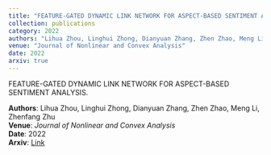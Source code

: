 ```yaml
---
title: "FEATURE-GATED DYNAMIC LINK NETWORK FOR ASPECT-BASED SENTIMENT ANALYSIS"
collection: publications
category: 2022
authors: "Lihua Zhou, Linghui Zhong, Dianyuan Zhang, Zhen Zhao, Meng Li, Zhenfang Zhu"
venue: "Journal of Nonlinear and Convex Analysis"
date: 2022
arxiv: true
---
```


FEATURE-GATED DYNAMIC LINK NETWORK FOR ASPECT-BASED SENTIMENT ANALYSIS.

**Authors**: Lihua Zhou, Linghui Zhong, Dianyuan Zhang, Zhen Zhao, Meng Li, Zhenfang Zhu  
**Venue**: *Journal of Nonlinear and Convex Analysis*  
**Date**: 2022  
**Arxiv**: [Link](#)
